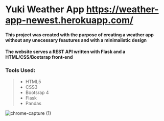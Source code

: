 # Yuki Weather App https://weather-app-newest.herokuapp.com/

#### This project was created with the purpose of creating a weather app without any unecessary feautures and with a minimalistic design

#### The website serves a REST API written with Flask and a HTML/CSS/Bootsrap front-end

### Tools Used:
> - HTML5
> - CSS3
> - Bootsrap 4
> - Flask
> - Pandas



![chrome-capture (1)](https://user-images.githubusercontent.com/68773823/146820781-9651fa59-54b3-4858-b2cd-6b7965e27d36.gif)
